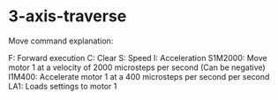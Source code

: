 # 3-axis-traverse
Move command explanation:

F: Forward execution
C: Clear
S: Speed
I: Acceleration
S1M2000: Move motor 1 at a velocity of 2000 microsteps per second (Can be negative)
I1M400: Accelerate motor 1 at a 400 microsteps per second per second
LA1: Loads settings to motor 1

